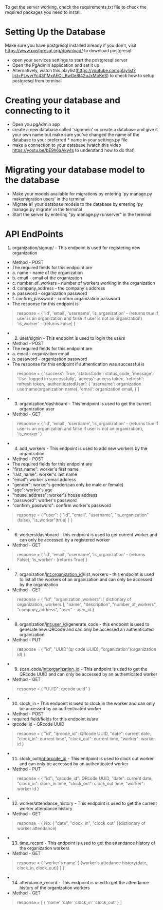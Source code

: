 To get the server working, check the requirements.txt file to check the required packages you need to install.

# Setting Up the Database
Make sure you have postgresql installed already if you don't, visit https://www.postgresql.org/download/ to download postgresql
* open your services settings to start the postgresql server
* Open the PgAdmin application and set it up
* Alternatively, watch this playlist(https://youtube.com/playlist?list=PLwvrYc43l1MxAEOI_KwGe8l42uJxMoKeS) to check how to setup postgresql from terminal

# Creating your database and connecting to it
* Open you pgAdmin app
* create a new database called 'signmein' or create a database and give it your own name but make sure you've changed the name of the database to your preferred  * name in your settings.py file
* make a connection to your database (watch this video https://youtu.be/bE9h6aAky4s to understand how to do that)

# Migrating your database model to the database
* Make your models available for migrations by entering 'py manage.py makemigration users' in the terminal
* Migrate all your database models to the database by entering 'py manage.py migrate' in the terminal
* Start the server by entering "py manage.py runserver" in the terminal

# API EndPoints
1. organization/signup/ - This endpoint is used for registering new organization
* Method - POST
* The required fields for this endpoint are
* a. name - name of the organization
* b. email - email of the organization
* c. number_of_workers - number of workers working in the organization
* d. company_address - the company's address
* e. password - organization password
* f. confirm_password - confirm organization password
* The response for this endpoint is 
> response = {
    'id',
    'email',
    'username',
    'is_organization' - (returns true if user is an organization and false if user is not an organization)
    'is_worker' - (returns False)
  }

* 2. user/signin - This endpoint is used to login the users
* Method - POST
* The required fields for this endpoint are
* a. email - organization email
* b. password - organization password 
* The response for this endpoint if authentication was successful is 
> response = {
                'success': True,
                'statusCode': status_code,
                'message': 'User logged in successfully',
                'access': access token,
                'refresh': refresh token,
                'authenticatedUser': {
                    'username': organization username(organization name),
                    'email': organization email,
                }
            }

* 3. organization/dashboard - This endpoint is used to get the current organization user
* Method - GET
 > response = {
    'id', 
    'email', 
    'username',
    'is_organization' - (returns true if user is an organization and false if user is not an organization),
    'is_worker'
  }
  
  * 4. add_workers - This endpoint is used to add new workers by the organization
  * Method - POST
  * The required fields for this endpoint are
  * "first_name": worker's first name
  * "last_name": worker's last name
  * "email": worker's email address
  * "gender": worker's gender(can only be male or female)
  * "age": worker's age
  * "house_address": worker's house address 
  * "password": worker's password
  * "confirm_password": confirm worker's password
> response = {
    "user": {
        "id",
        "email",
        "username",
        "is_organization"(false),
        "is_worker"(true)
    }
}

  
* 6. workers/dashboard - this endpoint is used to get current worker and can only be accessed by a registered worker
* Method - GET
> response = {
    'id', 
    'email', 
    'username',
    'is_organization' - (returns False),
    'is_worker'- (returns True)
  }
 * 7. organization/<int:organization_id>/list_workers - this endpoint is used to list all the workers of an organization and can only be accessed by the organization
 * Method - GET
 > response = {
    "id",
    "organization_workers": [
        dictionary of organization_ workers
    ],
    "name",
    "description",
    "number_of_workers",
    "company_address",
    "user" - user_id
    }
    
* 8. organization/<int:user_id>/generate_code - this endpoint is used to generate new QRCode and can only be accessed an authenticated organization
* Method - PUT
> response = {
    "id",
    "UUID"(qr code UUID),
    "organization"(organization id)
}

* 9. scan_code/<int:organization_id> - This endpoint is used to get the QRcode UUID and can only be accessed by an authenticated worker
* Method - GET
> response = {
    "UUID": qrcode uuid"
}

* 10. clock_in - This endpoint is used to clock in the worker and can only be accessed by an authenticated worker
* Method - POST 
* required field/fields for this endpoint is/are
* qrcode_id - QRcode UUID
> response = {
    "id",
    "qrcode_id": QRcode UUID,
    "date": current date,
    "clock_in": current time",
    "clock_out": current time,
    "worker": worker id
}

* 11. clock_out/<int:qrcode_id> - This endpoint is used to clock out worker and can only be accessed by an authenticated worker
* Method - PUT
> response = {
    "id":,
    "qrcode_id": QRcode UUID,
    "date": current date,
    "clock_in": clock_in time,
    "clock_out": clock_out time,
    "worker": worker id
}

* 12. worker/attendance_history - This endpoint is used to get the current worker attendance history 
* Method - GET
> response = {
            No: {
            "date",
            "clock_in",
            "clock_out"
        }(dictionary of worker attendance)
        
* 13. time_record - This endpoint is used to get the attendance history of the organization workers
* Method - GET
> response = {
            'worker's name':[ {worker's attedance history(date, clock_in, clock_out)} ]
            }
* 14. attendance_record - This endpoint is used to get the attendance history of the organization workers
* Method - GET
> response = [
            {
            'name'
            'date'
            'clock_in'
            'clock_out'
            }
            ]

